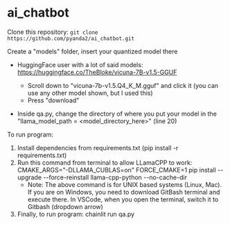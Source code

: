 # ai_chatbot
Clone this repository: ```git clone https://github.com/pyanda2/ai_chatbot.git```

Create a "models" folder, insert your quantized model there
- HuggingFace user with a lot of said models: https://huggingface.co/TheBloke/vicuna-7B-v1.5-GGUF
    - Scroll down to "vicuna-7b-v1.5.Q4_K_M.gguf" and click it (you can use any other model shown, but I used this)
    - Press "download"

- Inside qa.py, change the directory of where you put your model in the "llama_model_path = <model_directory_here>" (line 20)

To run program:
1. Install dependencies from requirements.txt (pip install -r requirements.txt)
2. Run this command from terminal to allow LLamaCPP to work: CMAKE_ARGS="-DLLAMA_CUBLAS=on" FORCE_CMAKE=1 pip install --upgrade --force-reinstall llama-cpp-python --no-cache-dir
    - Note: The above command is for UNIX based systems (Linux, Mac). If you are on Windows, you need to download GitBash terminal and execute there. In VSCode, when you open the terminal, switch it to Gitbash (dropdown arrow)
3. Finally, to run program: chainlit run qa.py
